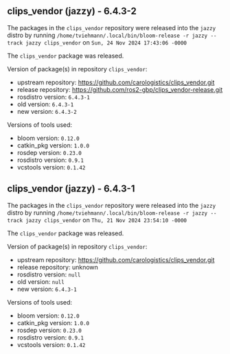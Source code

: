 ## clips_vendor (jazzy) - 6.4.3-2

The packages in the `clips_vendor` repository were released into the `jazzy` distro by running `/home/tviehmann/.local/bin/bloom-release -r jazzy --track jazzy clips_vendor` on `Sun, 24 Nov 2024 17:43:06 -0000`

The `clips_vendor` package was released.

Version of package(s) in repository `clips_vendor`:

- upstream repository: https://github.com/carologistics/clips_vendor.git
- release repository: https://github.com/ros2-gbp/clips_vendor-release.git
- rosdistro version: `6.4.3-1`
- old version: `6.4.3-1`
- new version: `6.4.3-2`

Versions of tools used:

- bloom version: `0.12.0`
- catkin_pkg version: `1.0.0`
- rosdep version: `0.23.0`
- rosdistro version: `0.9.1`
- vcstools version: `0.1.42`


## clips_vendor (jazzy) - 6.4.3-1

The packages in the `clips_vendor` repository were released into the `jazzy` distro by running `/home/tviehmann/.local/bin/bloom-release -r jazzy --track jazzy clips_vendor` on `Thu, 21 Nov 2024 23:54:10 -0000`

The `clips_vendor` package was released.

Version of package(s) in repository `clips_vendor`:

- upstream repository: https://github.com/carologistics/clips_vendor.git
- release repository: unknown
- rosdistro version: `null`
- old version: `null`
- new version: `6.4.3-1`

Versions of tools used:

- bloom version: `0.12.0`
- catkin_pkg version: `1.0.0`
- rosdep version: `0.23.0`
- rosdistro version: `0.9.1`
- vcstools version: `0.1.42`


